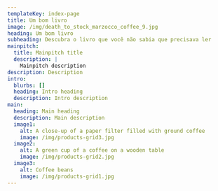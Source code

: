 ```yaml
---
templateKey: index-page
title: Um bom livro
image: /img/death_to_stock_marzocco_coffee_9.jpg
heading: Um bom livro
subheading: Descubra o livro que você não sabia que precisava ler
mainpitch:
  title: Mainpitch title
  description: |
    Mainpitch description
description: Description
intro:
  blurbs: []
  heading: Intro heading
  description: Intro description
main:
  heading: Main heading
  description: Main description
  image1:
    alt: A close-up of a paper filter filled with ground coffee
    image: /img/products-grid3.jpg
  image2:
    alt: A green cup of a coffee on a wooden table
    image: /img/products-grid2.jpg
  image3:
    alt: Coffee beans
    image: /img/products-grid1.jpg
---
```

